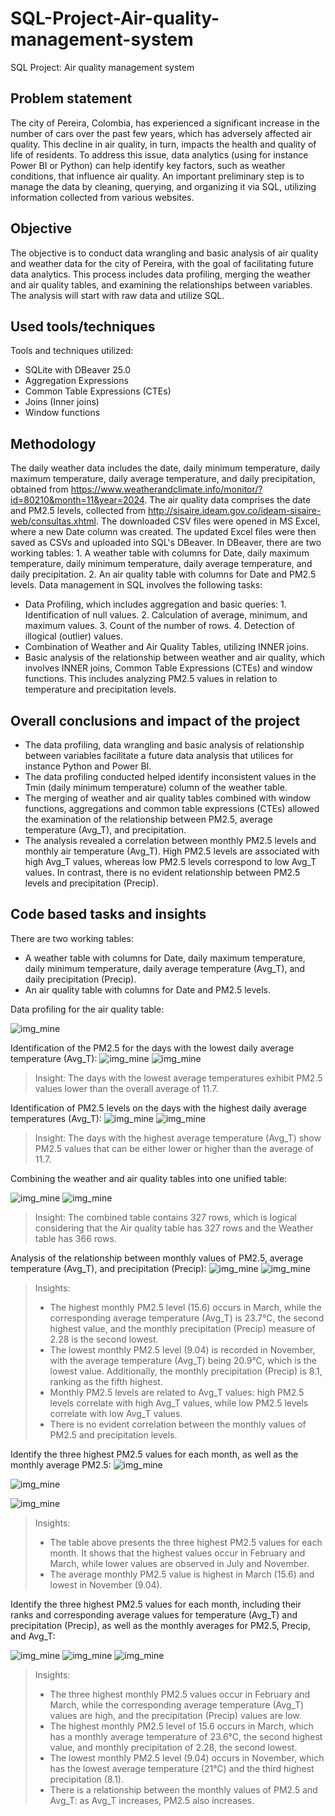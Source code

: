 # SQL-Project-Air-quality-management-system
SQL Project: Air quality management system

## **Problem statement**
The city of Pereira, Colombia, has experienced a significant increase in the number of cars over the past few years, which has adversely affected air quality. This decline in air quality, in turn, impacts the health and quality of life of residents. To address this issue, data analytics (using for instance Power BI or Python) can help identify key factors, such as weather conditions, that influence air quality.  An important preliminary step is to manage the data by cleaning, querying, and organizing it via SQL, utilizing information collected from various websites.

## **Objective**
The objective is to conduct data wrangling and basic analysis of air quality and weather data for the city of Pereira, with the goal of facilitating future data analytics. This process includes data profiling, merging the weather and air quality tables, and examining the relationships between variables. The analysis will start with raw data and utilize SQL. 

## **Used tools/techniques**
Tools and techniques utilized:
- SQLite with DBeaver 25.0
- Aggregation Expressions
- Common Table Expressions (CTEs)
- Joins (Inner joins)
- Window functions

## **Methodology**
The daily weather data includes the date, daily minimum temperature, daily maximum temperature, daily average temperature, and daily precipitation, obtained from https://www.weatherandclimate.info/monitor/?id=80210&month=11&year=2024. The air quality data comprises the date and PM2.5 levels, collected from http://sisaire.ideam.gov.co/ideam-sisaire-web/consultas.xhtml. The downloaded CSV files were opened in MS Excel, where a new Date column was created. The updated Excel files were then saved as CSVs and uploaded into SQL's DBeaver. In DBeaver, there are two working tables: 1. A weather table with columns for Date, daily maximum temperature, daily minimum temperature, daily average temperature, and daily precipitation. 2. An air quality table with columns for Date and PM2.5 levels. Data management in SQL involves the following tasks:


-	Data Profiling, which includes aggregation and basic queries: 1. Identification of null values. 2. Calculation of average, minimum, and maximum values. 3. Count of the number of rows. 4. Detection of illogical (outlier) values. 
-	Combination of Weather and Air Quality Tables, utilizing INNER joins.
-	Basic analysis of the relationship between weather and air quality, which involves INNER joins, Common Table Expressions (CTEs) and window functions. This includes analyzing PM2.5 values in relation to temperature and precipitation levels. 


## **Overall conclusions and impact of the project**
-	The data profiling, data wrangling and basic analysis of relationship between variables facilitate a future data analysis that utilices for instance Python and Power BI. 
-	The data profiling conducted helped identify inconsistent values in the Tmin (daily mínimum temperature) column of the weather table.
-	The merging of weather and air quality tables combined with window functions, aggregations and common table expressions (CTEs) allowed the examination of the relationship between PM2.5, average temperature (Avg_T), and precipitation.
-	The analysis revealed a correlation between monthly PM2.5 levels and monthly air temperature (Avg_T). High PM2.5 levels are associated with high Avg_T values, whereas low PM2.5 levels correspond to low Avg_T values. In contrast, there is no evident relationship between PM2.5 levels and precipitation (Precip). 


## **Code based tasks and insights** 

There are two working tables: 
-	A weather table with columns for Date, daily maximum temperature, daily minimum temperature, daily average temperature (Avg_T), and daily precipitation (Precip). 
-	An air quality table with columns for Date and PM2.5 levels.

Data profiling for the air quality table:

![img_mine](Img_4a.jpg)
 
Identification of the PM2.5 for the days with the lowest daily average temperature (Avg_T):
![img_mine](Img_4b.jpg)
![img_mine](Img_4c.jpg)

> Insight: 
> The days with the lowest average temperatures exhibit PM2.5 values lower than the overall average of 11.7.

Identification of PM2.5 levels on the days with the highest daily average temperatures (Avg_T):
![img_mine](Img_5a.jpg)
![img_mine](Img_5b.jpg)
> Insight: 
> The days with the highest average temperature (Avg_T) show PM2.5 values that can be either lower or higher than the average of 11.7.

Combining the weather and air quality tables into one unified table:

![img_mine](Img_6a.jpg)
![img_mine](Img_6b.jpg)
> Insight: 
> The combined table contains 327 rows, which is logical considering that the Air quality table has 327 rows and the Weather table has 366 rows.

Analysis of the relationship between monthly values of PM2.5, average temperature (Avg_T), and precipitation (Precip): 
![img_mine](Img_7a.jpg)
![img_mine](Img_7b.jpg)
> Insights: 
>- The highest monthly PM2.5 level (15.6) occurs in March, while the corresponding average temperature (Avg_T) is 23.7°C, the second highest value, and the monthly precipitation (Precip) measure of 2.28 is the second lowest.
>- The lowest monthly PM2.5 level (9.04) is recorded in November, with the average temperature (Avg_T) being 20.9°C, which is the lowest value. Additionally, the monthly precipitation (Precip) is 8.1, ranking as the fifth highest.
>- Monthly PM2.5 levels are related to Avg_T values: high PM2.5 levels correlate with high Avg_T values, while low PM2.5 levels correlate with low Avg_T values.
>- There is no evident correlation between the monthly values of PM2.5 and precipitation levels.


Identify the three highest PM2.5 values for each month, as well as the monthly average PM2.5:
![img_mine](Img_7c.jpg)


![img_mine](Img_8a.jpg)

![img_mine](Img_8b.jpg)
> Insights: 
>- The table above presents the three highest PM2.5 values for each month. It shows that the highest values occur in February and March, while lower values are observed in July and November.
>- The average monthly PM2.5 value is highest in March (15.6) and lowest in November (9.04).

Identify the three highest PM2.5 values for each month, including their ranks and corresponding average values for temperature (Avg_T) and precipitation (Precip), as well as the monthly averages for PM2.5, Precip, and Avg_T:

![img_mine](Img_8c.jpg)
![img_mine](Img_9a.jpg)
![img_mine](Img_9b.jpg)
> Insights: 
>- The three highest monthly PM2.5 values occur in February and March, while the corresponding average temperature (Avg_T) values are high, and the precipitation (Precip) values are low.
>- The highest monthly PM2.5 level of 15.6 occurs in March, which has a monthly average temperature of 23.6°C, the second highest value, and monthly precipitation of 2.28, the second lowest.
>- The lowest monthly PM2.5 level (9.04) occurs in November, which has the lowest average temperature (21°C) and the third highest precipitation (8.1). 
>- There is a relationship between the monthly values of PM2.5 and Avg_T: as Avg_T increases, PM2.5 also increases.







